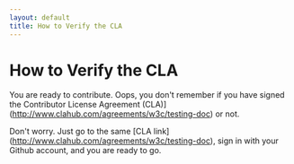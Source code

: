 ```yaml
---
layout: default
title: How to Verify the CLA
---
```


# How to Verify the CLA

You are ready to contribute. Oops, you don't remember if you have signed the Contributor License Agreement (CLA)] (http://www.clahub.com/agreements/w3c/testing-doc) or not.

Don't worry. Just go to the same [CLA link] (http://www.clahub.com/agreements/w3c/testing-doc), sign in with your Github account, and you are ready to go.